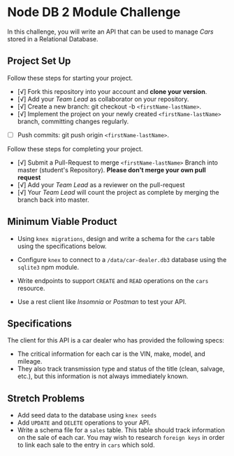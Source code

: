# Node DB 2 Module Challenge

In this challenge, you will write an API that can be used to manage _Cars_ stored in a Relational Database.

## Project Set Up

Follow these steps for starting your project.

- [√] Fork this repository into your account and **clone your version**.
- [√] Add your _Team Lead_ as collaborator on your repository.
- [√] Create a new branch: git checkout -b `<firstName-lastName>`.
- [√] Implement the project on your newly created `<firstName-lastName>` branch, committing changes regularly.
- [ ] Push commits: git push origin `<firstName-lastName>`.

Follow these steps for completing your project.

- [√] Submit a Pull-Request to merge `<firstName-lastName>` Branch into master (student's Repository). **Please don't merge your own pull request**
- [√] Add your _Team Lead_ as a reviewer on the pull-request
- [√] Your _Team Lead_ will count the project as complete by merging the branch back into master.

## Minimum Viable Product

- Using `knex migrations`, design and write a schema for the `cars` table using the specifications below.

- Configure `knex` to connect to a `/data/car-dealer.db3` database using the `sqlite3` npm module.

- Write endpoints to support `CREATE` and `READ` operations on the `cars` resource.

- Use a rest client like _Insomnia_ or _Postman_ to test your API.

## Specifications

The client for this API is a car dealer who has provided the following specs:

- The critical information for each car is the VIN, make, model, and mileage.
- They also track transmission type and status of the title (clean, salvage, etc.), but this information is not always immediately known.

## Stretch Problems

- Add seed data to the database using `knex seeds`
- Add `UPDATE` and `DELETE` operations to your API.
- Write a schema file for a `sales` table. This table should track information on the sale of each car. You may wish to research `foreign keys` in order to link each sale to the entry in `cars` which sold.
